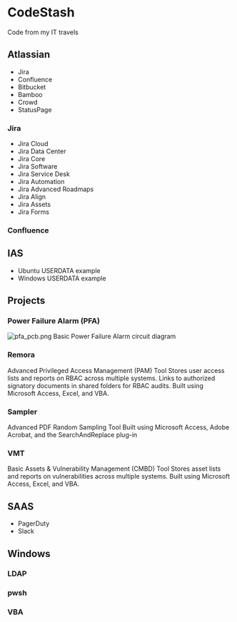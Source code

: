# CodeStash

Code from my IT travels

## Atlassian

- Jira
- Confluence
- Bitbucket
- Bamboo
- Crowd
- StatusPage

### Jira

- Jira Cloud
- Jira Data Center
- Jira Core
- Jira Software
- Jira Service Desk
- Jira Automation
- Jira Advanced Roadmaps
- Jira Align
- Jira Assets
- Jira Forms

### Confluence

## IAS

- Ubuntu USERDATA example
- Windows USERDATA example

## Projects

### Power Failure Alarm (PFA)

![pfa_pcb.png](https://raw.githubusercontent.com/nitsuah/stash/develop/projects/pfa/pfa_pcb.png)
Basic Power Failure Alarm circuit diagram

### Remora

Advanced Privileged Access Management (PAM) Tool
Stores user access lists and reports on RBAC across multiple systems.
Links to authorized signatory documents in shared folders for RBAC audits.
Built using Microsoft Access, Excel, and VBA.

### Sampler

Advanced PDF Random Sampling Tool
Built using Microsoft Access, Adobe Acrobat, and the SearchAndReplace plug-in

### VMT

Basic Assets & Vulnerability Management (CMBD) Tool
Stores asset lists and reports on vulnerabilities across multiple systems.
Built using Microsoft Access, Excel, and VBA.

## SAAS

- PagerDuty
- Slack

## Windows

### LDAP

### pwsh

### VBA
